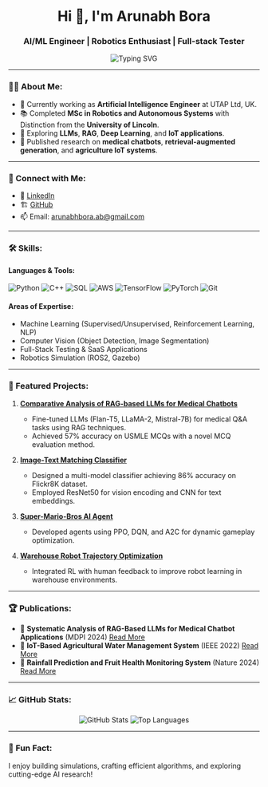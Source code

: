 <h1 align="center">Hi 👋, I'm Arunabh Bora</h1>
<h3 align="center">AI/ML Engineer | Robotics Enthusiast | Full-stack Tester</h3>

<p align="center">
  <img src="https://readme-typing-svg.demolab.com?font=Fira+Code&weight=500&size=24&duration=2500&pause=500&color=00BFFF&center=true&width=435&lines=Welcome+to+my+GitHub+Profile!;AI%2FML+Engineer+with+a+Passion+for+Research;Robotics+%26+Autonomous+Systems+Graduate;" alt="Typing SVG" />
</p>

---

### 🧑‍💻 About Me:
- 🔭 Currently working as **Artificial Intelligence Engineer** at UTAP Ltd, UK.
- 📚 Completed **MSc in Robotics and Autonomous Systems** with Distinction from the **University of Lincoln**.
- 🌱 Exploring **LLMs**, **RAG**, **Deep Learning**, and **IoT applications**.
- 📝 Published research on **medical chatbots**, **retrieval-augmented generation**, and **agriculture IoT systems**.

---

### 🔗 Connect with Me:
- 💼 [LinkedIn](https://linkedin.com/in/arunabhbora)
- 🏗️ [GitHub](https://github.com/arunabh-alt)
- 📫 Email: arunabhbora.ab@gmail.com

---

### 🛠️ Skills:
#### Languages & Tools:
![Python](https://img.shields.io/badge/Python-3776AB?style=for-the-badge&logo=python&logoColor=white)
![C++](https://img.shields.io/badge/C%2B%2B-00599C?style=for-the-badge&logo=c%2B%2B&logoColor=white)
![SQL](https://img.shields.io/badge/SQL-336791?style=for-the-badge&logo=postgresql&logoColor=white)
![AWS](https://img.shields.io/badge/AWS-FF9900?style=for-the-badge&logo=amazonaws&logoColor=white)
![TensorFlow](https://img.shields.io/badge/TensorFlow-FF6F00?style=for-the-badge&logo=tensorflow&logoColor=white)
![PyTorch](https://img.shields.io/badge/PyTorch-EE4C2C?style=for-the-badge&logo=pytorch&logoColor=white)
![Git](https://img.shields.io/badge/Git-F05032?style=for-the-badge&logo=git&logoColor=white)

#### Areas of Expertise:
- Machine Learning (Supervised/Unsupervised, Reinforcement Learning, NLP)
- Computer Vision (Object Detection, Image Segmentation)
- Full-Stack Testing & SaaS Applications
- Robotics Simulation (ROS2, Gazebo)

---

### 🚀 Featured Projects:
1. **[Comparative Analysis of RAG-based LLMs for Medical Chatbots](https://github.com/arunabh-alt/Comparative-Analysis-of-RAG-based-LLMs-for-Medical-Chatbot.git)**
   - Fine-tuned LLMs (Flan-T5, LLaMA-2, Mistral-7B) for medical Q&A tasks using RAG techniques.
   - Achieved 57% accuracy on USMLE MCQs with a novel MCQ evaluation method.

2. **[Image-Text Matching Classifier](https://github.com/arunabh-alt/Image-Text-Match-Deep-Learning-Models.git)**
   - Designed a multi-model classifier achieving 86% accuracy on Flickr8K dataset.
   - Employed ResNet50 for vision encoding and CNN for text embeddings.

3. **[Super-Mario-Bros AI Agent](https://github.com/arunabh-alt/Super_Mario_Bros_Deep_Reinforcement_Learning_Agent.git)**
   - Developed agents using PPO, DQN, and A2C for dynamic gameplay optimization.

4. **[Warehouse Robot Trajectory Optimization](https://arxiv.org/abs/2407.11671)**
   - Integrated RL with human feedback to improve robot learning in warehouse environments.

---

### 🏆 Publications:
- 📜 **Systematic Analysis of RAG-Based LLMs for Medical Chatbot Applications** (MDPI 2024) [Read More](https://www.mdpi.com/2504-4990/6/4/116)
- 📜 **IoT-Based Agricultural Water Management System** (IEEE 2022) [Read More](https://ieeexplore.ieee.org/document/10066077)
- 📜 **Rainfall Prediction and Fruit Health Monitoring System** (Nature 2024) [Read More](https://doi.org/10.1038/s41598-023-49186-y)

---

### 📈 GitHub Stats:
<p align="center">
  <img src="https://github-readme-stats.vercel.app/api?username=arunabh-alt&show_icons=true&theme=radical" alt="GitHub Stats" />
  <img src="https://github-readme-stats.vercel.app/api/top-langs/?username=arunabh-alt&layout=compact&theme=radical" alt="Top Languages" />
</p>

---

### 🎨 Fun Fact:
I enjoy building simulations, crafting efficient algorithms, and exploring cutting-edge AI research!

